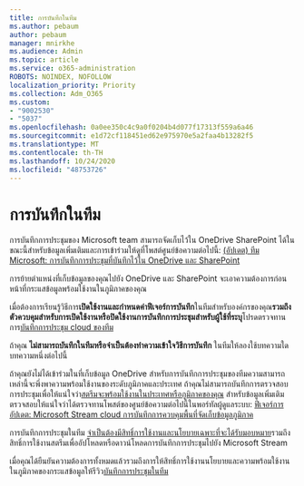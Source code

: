 ```yaml
---
title: การบันทึกในทีม
ms.author: pebaum
author: pebaum
manager: mnirkhe
ms.audience: Admin
ms.topic: article
ms.service: o365-administration
ROBOTS: NOINDEX, NOFOLLOW
localization_priority: Priority
ms.collection: Adm_O365
ms.custom:
- "9002530"
- "5037"
ms.openlocfilehash: 0a0ee350c4c9a0f0204b4d077f17313f559a6a46
ms.sourcegitcommit: e1d72cf118451ed62e975970e5a2faa4b13282f5
ms.translationtype: MT
ms.contentlocale: th-TH
ms.lasthandoff: 10/24/2020
ms.locfileid: "48753726"
---
```

# <a name="recording-in-teams"></a>การบันทึกในทีม

การบันทึกการประชุมของ Microsoft team สามารถจัดเก็บไว้ใน OneDrive SharePoint ได้ในขณะนี้สำหรับข้อมูลเพิ่มเติมและการเข้าร่วมให้ดูที่โพสต์ศูนย์ข้อความต่อไปนี้: [(อัปเดต) ทีม Microsoft: การบันทึกการประชุมที่บันทึกไว้ใน OneDrive และ SharePoint](https://portal.microsoft.com/Adminportal/Home?ref=MessageCenter&id=MC222640)

การย้ายตำแหน่งที่เก็บข้อมูลของคุณไปยัง OneDrive และ SharePoint จะเอาความต้องการก่อนหน้าที่กระแสข้อมูลพร้อมใช้งานในภูมิภาคของคุณ

เมื่อต้องการเรียนรู้วิธีการ**เปิดใช้งานและกำหนดค่าฟีเจอร์การบันทึก**ในทีมสำหรับองค์กรของคุณ**รวมถึงตัวควบคุมสำหรับการเปิดใช้งานหรือปิดใช้งานการบันทึกการประชุมสำหรับผู้ใช้ที่ระบุ**โปรดตรวจทานการ[บันทึกการประชุม cloud ของทีม](https://docs.microsoft.com/microsoftteams/cloud-recording)

ถ้าคุณ **ไม่สามารถบันทึกในทีมหรือจำเป็นต้องทำความเข้าใจวิธีการบันทึก** ในทีมให้ลองใช้บทความใดบทความหนึ่งต่อไปนี้

ถ้าคุณยังไม่ได้เข้าร่วมในที่เก็บข้อมูล OneDrive สำหรับการบันทึกการประชุมของทีมความสามารถเหล่านี้จะพึ่งพาความพร้อมใช้งานของระดับภูมิภาคและประเทศ ถ้าคุณไม่สามารถบันทึกการตรวจสอบการประชุมเพื่อให้แน่ใจว่า[สตรีมจะพร้อมใช้งานในประเทศหรือภูมิภาคของคุณ](https://docs.microsoft.com/stream/faq#which-regions-does-microsoft-stream-host-my-data-in) สำหรับข้อมูลเพิ่มเติมตรวจสอบให้แน่ใจว่าได้ตรวจทานโพสต์ของศูนย์ข้อความต่อไปนี้ในพอร์ทัลผู้ดูแลระบบ: [ฟีเจอร์การอัปเดต: Microsoft Stream cloud การบันทึกการควบคุมพื้นที่จัดเก็บข้อมูลภูมิภาค](https://admin.microsoft.com/AdminPortal/Home#/MessageCenter?id=MC214327)

การบันทึกการประชุมในทีม [จำเป็นต้องมีสิทธิ์การใช้งานและนโยบายเฉพาะที่จะได้รับมอบหมาย](https://docs.microsoft.com/microsoftteams/cloud-recording#prerequisites-for-teams-cloud-meeting-recording)รวมถึงสิทธิ์การใช้งานสตรีมเพื่ออัปโหลดหรือดาวน์โหลดการบันทึกการประชุมไปยัง Microsoft Stream

เมื่อคุณได้ยืนยันความต้องการทั้งหมดแล้วรวมถึงการให้สิทธิ์การใช้งานนโยบายและความพร้อมใช้งานในภูมิภาคของกระแสข้อมูลให้รีวิว[บันทึกการประชุมในทีม](https://support.office.com/article/34dfbe7f-b07d-4a27-b4c6-de62f1348c24)
